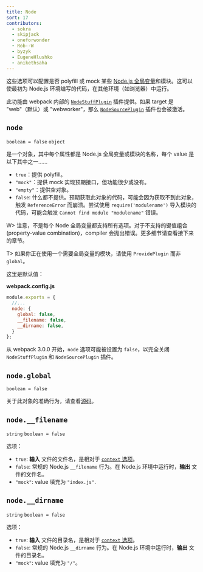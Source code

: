 ```yaml
---
title: Node
sort: 17
contributors:
  - sokra
  - skipjack
  - oneforwonder
  - Rob--W
  - byzyk
  - EugeneHlushko
  - anikethsaha
---
```


这些选项可以配置是否 polyfill 或 mock 某些 [Node.js 全局变量](https://nodejs.org/docs/latest/api/globals.html)和模块。这可以使最初为 Node.js 环境编写的代码，在其他环境（如浏览器）中运行。

此功能由 webpack 内部的 [`NodeStuffPlugin`](https://github.com/webpack/webpack/blob/master/lib/NodeStuffPlugin.js) 插件提供。如果 target 是 "web"（默认）或 "webworker"，那么 [`NodeSourcePlugin`](https://github.com/webpack/webpack/blob/master/lib/node/NodeSourcePlugin.js) 插件也会被激活。


## `node`

`boolean = false` `object`

是一个对象，其中每个属性都是 Node.js 全局变量或模块的名称，每个 value 是以下其中之一……

- `true`：提供 polyfill。
- `"mock"`：提供 mock 实现预期接口，但功能很少或没有。
- `"empty"`：提供空对象。
- `false`: 什么都不提供。预期获取此对象的代码，可能会因为获取不到此对象，触发 `ReferenceError` 而崩溃。尝试使用 `require('modulename')` 导入模块的代码，可能会触发 `Cannot find module "modulename"` 错误。

W> 注意，不是每个 Node 全局变量都支持所有选项。对于不支持的键值组合(property-value combination)，compiler 会抛出错误。更多细节请查看接下来的章节。

T> 如果你正在使用一个需要全局变量的模块，请使用 `ProvidePlugin` 而非 `global`。

这里是默认值：

__webpack.config.js__

```javascript
module.exports = {
  //...
  node: {
    global: false,
    __filename: false,
    __dirname: false,
  }
};
```

从 webpack 3.0.0 开始，`node` 选项可能被设置为 `false`，以完全关闭 `NodeStuffPlugin` 和 `NodeSourcePlugin` 插件。

## `node.global`

`boolean = false`

关于此对象的准确行为，请查看[源码](https://github.com/webpack/webpack/blob/master/buildin/global.js)。


## `node.__filename`

`string` `boolean = false`

选项：

- `true`: __输入__ 文件的文件名，是相对于 [`context` 选项](https://webpack.js.org/configuration/entry-context/#context)。
- `false`: 常规的 Node.js `__filename` 行为。在 Node.js 环境中运行时，__输出__ 文件的文件名。
- `"mock"`: value 填充为 `"index.js"`.


## `node.__dirname`

`string` `boolean = false`

选项：

- `true`: __输入__ 文件的目录名，是相对于 [`context` 选项](https://webpack.js.org/configuration/entry-context/#context)。
- `false`: 常规的 Node.js `__dirname` 行为。在 Node.js 环境中运行时，__输出__ 文件的目录名。
- `"mock"`: value 填充为 `"/"`。
